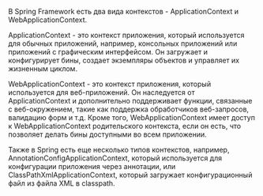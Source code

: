 В Spring Framework есть два вида контекстов - ApplicationContext и WebApplicationContext.

ApplicationContext - это контекст приложения, который используется для обычных приложений, например, консольных приложений или приложений с графическим интерфейсом. Он загружает и конфигурирует бины, создает экземпляры объектов и управляет их жизненным циклом.

WebApplicationContext - это контекст приложения, который используется для веб-приложений. Он наследуется от ApplicationContext и дополнительно поддерживает функции, связанные с веб-окружением, такие как поддержка обработчиков веб-запросов, валидацию форм и т.д. Кроме того, WebApplicationContext имеет доступ к WebApplicationContext родительского контекста, если он есть, что позволяет делать бины доступными во всем приложении.

Также в Spring есть еще несколько типов контекстов, например, AnnotationConfigApplicationContext, который используется для конфигурации приложения через аннотации, или ClassPathXmlApplicationContext, который загружает конфигурационный файл из файла XML в classpath.